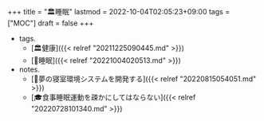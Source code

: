 +++
title = "🏛睡眠"
lastmod = 2022-10-04T02:05:23+09:00
tags = ["MOC"]
draft = false
+++

-   tags.
    -   [🏛健康]({{< relref "20211225090445.md" >}})
    -   [📝睡眠]({{< relref "20221004020513.md" >}})
-   notes.
    -   [🚀夢の寝室環境システムを開発する]({{< relref "20220815054051.md" >}})
    -   [🎓食事睡眠運動を疎かにしてはならない]({{< relref "20220728101340.md" >}})
